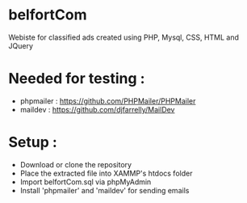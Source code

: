 # belfortCom
Webiste for classified ads created using PHP, Mysql, CSS, HTML and JQuery

# Needed for testing :

- phpmailer : https://github.com/PHPMailer/PHPMailer
- maildev : https://github.com/djfarrelly/MailDev

# Setup :
- Download or clone the repository
- Place the extracted file into XAMMP's htdocs folder
- Import  belfortCom.sql via phpMyAdmin
- Install 'phpmailer' and 'maildev' for sending emails
